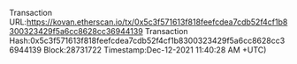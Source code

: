 Transaction URL:https://kovan.etherscan.io/tx/0x5c3f571613f818feefcdea7cdb52f4cf1b8300323429f5a6cc8628cc36944139
Transaction Hash:0x5c3f571613f818feefcdea7cdb52f4cf1b8300323429f5a6cc8628cc36944139
Block:28731722
Timestamp:Dec-12-2021 11:40:28 AM +UTC)

